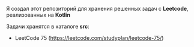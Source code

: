 Я создал этот репозиторий для хранения решенных задач с **Leetcode**, реализованных на **Kotlin**

Задачи хранятся в каталоге **src**:

- LeetCode 75 (https://leetcode.com/studyplan/leetcode-75/)
